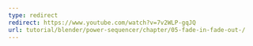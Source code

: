 ```yaml
---
type: redirect
redirect: https://www.youtube.com/watch?v=7v2WLP-gqJQ
url: tutorial/blender/power-sequencer/chapter/05-fade-in-fade-out-/
---
```


